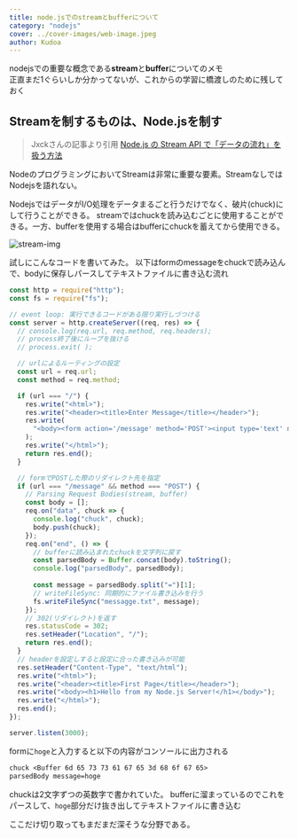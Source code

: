 ```yaml
---
title: node.jsでのstreamとbufferについて
category: "nodejs"
cover: ../cover-images/web-image.jpeg
author: Kudoa
---
```


nodejsでの重要な概念である**stream**と**buffer**についてのメモ  
正直まだ1ぐらいしか分かってないが、これからの学習に橋渡しのために残しておく

## Streamを制するものは、Node.jsを制す

> Jxckさんの記事より引用
> [Node.js の Stream API で「データの流れ」を扱う方法](http://jxck.hatenablog.com/entry/20111204/1322966453)

NodeのプログラミングにおいてStreamは非常に重要な要素。StreamなしではNodejsを語れない。

NodejsではデータがI/O処理をデータまるごと行うだけでなく、破片(chuck)にして行うことができる。
streamではchuckを読み込むごとに使用することができる。一方、bufferを使用する場合はbufferにchuckを蓄えてから使用できる。

![stream-img](https://kudoa-image-store.s3-ap-northeast-1.amazonaws.com/nodejs/stream-buffer.jpeg)

試しにこんなコードを書いてみた。
以下はformのmessageをchuckで読み込んで、bodyに保存しパースしてテキストファイルに書き込む流れ

```javascript
const http = require("http");
const fs = require("fs");

// event loop: 実行できるコードがある限り実行しづつける
const server = http.createServer((req, res) => {
  // console.log(req.url, req.method, req.headers);
  // process終了後にループを抜ける
  // process.exit( );

  // urlによるルーティングの設定
  const url = req.url;
  const method = req.method;

  if (url === "/") {
    res.write("<html>");
    res.write("<header><title>Enter Message</title></header>");
    res.write(
      "<body><form action='/message' method='POST'><input type='text' name='message'><button type='submit'>Send</button></form></body>"
    );
    res.write("</html>");
    return res.end();
  }

  // formでPOSTした際のリダイレクト先を指定
  if (url === "/message" && method === "POST") {
    // Parsing Request Bodies(stream, buffer)
    const body = [];
    req.on("data", chuck => {
      console.log("chuck", chuck);
      body.push(chuck);
    });
    req.on("end", () => {
      // bufferに読み込まれたchuckを文字列に戻す
      const parsedBody = Buffer.concat(body).toString();
      console.log("parsedBody", parsedBody);
			
      const message = parsedBody.split("=")[1];
      // writeFileSync: 同期的にファイル書き込みを行う
      fs.writeFileSync("messagge.txt", message);
    });
    // 302(リダイレクト)を返す
    res.statusCode = 302;
    res.setHeader("Location", "/");
    return res.end();
  }
  // headerを設定しすると設定に合った書き込みが可能
  res.setHeader("Content-Type", "text/html");
  res.write("<html>");
  res.write("<header><title>First Page</title></header>");
  res.write("<body><h1>Hello from my Node.js Server!</h1></body>");
  res.write("</html>");
  res.end();
});

server.listen(3000);
```

formに`hoge`と入力すると以下の内容がコンソールに出力される

```txt
chuck <Buffer 6d 65 73 73 61 67 65 3d 68 6f 67 65>
parsedBody message=hoge
```

chuckは2文字ずつの英数字で書かれていた。
bufferに溜まっているのでこれをパースして、`hoge`部分だけ抜き出してテキストファイルに書き込む

ここだけ切り取ってもまだまだ深そうな分野である。